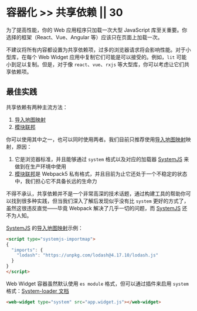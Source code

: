 # 容器化 >> 共享依赖 || 30

为了提高性能，你的 Web 应用程序只加载一次大型 JavaScript 库至关重要。你选择的框架（React、Vue、Angular 等）应该只在页面上加载一次。

不建议将所有内容都设置为共享依赖项，过多的浏览器请求将会影响性能。对于小型库，在每个 Web Widget 应用中复制它们可能是可以接受的。例如，`lit` 可能小到足以复制。但是，对于像 `react`、`vue`、`rxjs` 等大型库，你可以考虑让它们共享依赖项。

## 最佳实践

共享依赖有两种主流方法：

1. [导入地图映射](https://github.com/WICG/import-maps)
2. [模块联邦](https://webpack.js.org/concepts/module-federation/)

你可以使用其中之一，也可以同时使用两者。我们目前只推荐使用[导入地图映射](https://github.com/WICG/import-maps)映射，原因：

1. 它是浏览器标准，并且能够通过 `system` 格式以及对应的加载器 [SystemJS](https://github.com/systemjs/systemjs) 来做到在生产环境中使用
2. [模块联邦](https://webpack.js.org/concepts/module-federation/)是 Webpack5 私有格式，并且目前为止它还处于一个不稳定的状态中，我们担心它不具备长远的生命力

不得不承认，共享依赖并不是一个非常高深的技术话题，通过构建工具的帮助你可以找到很多种实践，但当我们深入了解后发现似乎没有比 `system` 更好的方式了，虽然这很违反直觉——毕竟 Webpack 解决了几乎一切的问题，而 [SystemJS](https://github.com/systemjs/systemjs) 还不为人知。

[SystemJS](https://github.com/systemjs/systemjs) 的[导入地图映射](https://github.com/WICG/import-maps)示例：

```html
<script type="systemjs-importmap">
{
  "imports": {
    "lodash": "https://unpkg.com/lodash@4.17.10/lodash.js"
  }
}
</script>
```

Web Widget 容器虽然默认使用 `es module` 格式，但可以通过插件来启用 `system` 格式：[System-loader 文档](../../docs/container/plugins/system-loader.md) 

```html
<web-widget type="system" src="app.widget.js"></web-widget>
```